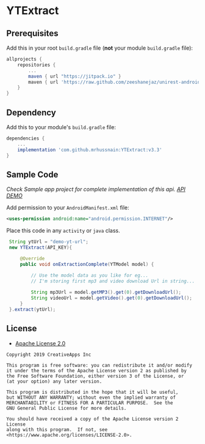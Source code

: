 # YTExtract

## Prerequisites

Add this in your root `build.gradle` file (**not** your module `build.gradle` file):

```gradle
allprojects {
	repositories {
		...
		maven { url "https://jitpack.io" }
		maven { url 'https://raw.github.com/zeeshanejaz/unirest-android/mvn-repo' }
	}
}
```

## Dependency

Add this to your module's `build.gradle` file:

```gradle
dependencies {
	...
	implementation 'com.github.mrhussnain:YTExtract:v3.3'
}
```

## Sample Code

_Check Sample app project for complete implementation of this api. [API DEMO](https://raw.github.com/mrhussnain/YTExtract/sample.apk)_

Add permission to your `AndroidManifest.xml` file:

``` xml
<uses-permission android:name="android.permission.INTERNET"/>
```

Place this code in any `activity` or `java` class.

``` java
 String ytUrl = "demo-yt-url";
 new YTExtract(API_KEY){

     @Override
     public void onExtractionComplete(YTModel model) {

         // Use the model data as you like for eg...
         // I'm storing first mp3 and video download Url in string...
	 
         String mp3Url = model.getMP3().get(0).getDownloadUrl();
         String videoUrl = model.getVideo().get(0).getDownloadUrl();
     }
 }.extract(ytUrl);
```


## License

* [Apache License 2.0](https://www.apache.org/licenses/LICENSE-2.0)

```
Copyright 2019 CreativeApps Inc

This program is free software: you can redistribute it and/or modify
it under the terms of the Apache License version 2 as published by
the Free Software Foundation, either version 3 of the License, or
(at your option) any later version.

This program is distributed in the hope that it will be useful,
but WITHOUT ANY WARRANTY; without even the implied warranty of
MERCHANTABILITY or FITNESS FOR A PARTICULAR PURPOSE.  See the
GNU General Public License for more details.

You should have received a copy of the Apache License version 2 License
along with this program.  If not, see <https://www.apache.org/licenses/LICENSE-2.0>.
```

